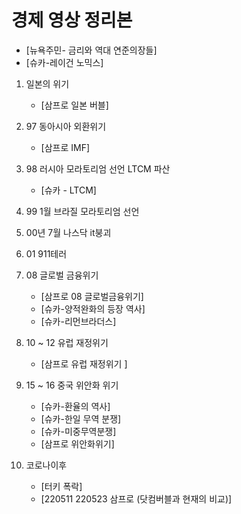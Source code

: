# 경제 영상 정리본

- [뉴욕주민- 금리와 역대 연준의장들]
- [슈카-레이건 노믹스]
1. 일본의 위기
    - [삼프로 일본 버블]
2. 97 동아시아 외환위기
    - [삼프로 IMF]
3. 98 러시아 모라토리엄 선언 LTCM 파산
    - [슈카 - LTCM]
4. 99 1월 브라질 모라토리엄 선언 
5. 00년 7월 나스닥 it붕괴
6. 01 911테러
7. 08 글로벌 금융위기
    - [삼프로 08 글로벌금융위기]
    - [슈카-양적완화의 등장 역사]
    - [슈카-리먼브라더스]
8. 10 ~ 12 유럽 재정위기
    - [삼프로 유럽 재정위기 ]
    
9. 15 ~ 16 중국 위안화 위기
    - [슈카-환율의 역사]
    - [슈카-한일 무역 분쟁]
    - [슈카-미중무역분쟁]
    - [삼프로 위안화위기]
        
10. 코로나이후
    - [터키 폭락]
    - [220511 220523 삼프로 (닷컴버블과 현재의 비교)]
        
        